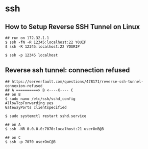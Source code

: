 ssh
===

## How to Setup Reverse SSH Tunnel on Linux

    ## run on 172.32.1.1
    $ ssh -fN -R 12345:localhost:22 YOUIP
    $ ssh -R 12345:localhost:22 YOURIP

    $ ssh -p 12345 localhost

## Reverse ssh tunnel: connection refused

    ## https://serverfault.com/questions/478171/reverse-ssh-tunnel-connexion-refused
    ## A ==========> B <----X---- C
    ## on B
    $ sudo nano /etc/ssh/sshd_config
    AllowTcpForwarding yes
    GatewayPorts clientspecified

    $ sudo systemctl restart sshd.service

    ## on A
    $ ssh -NR 0.0.0.0:7070:localhost:21 userOnB@B

    ## on C
    $ ssh -p 7070 userOnC@B
